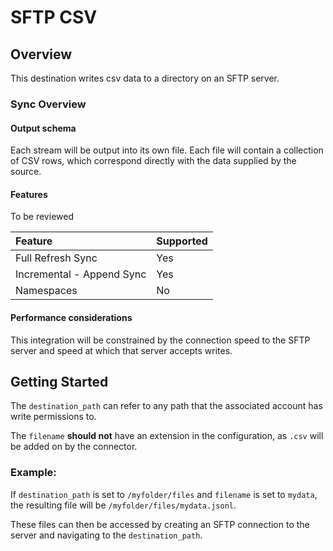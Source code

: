 # SFTP CSV

## Overview

This destination writes csv data to a directory on an SFTP server.

### Sync Overview

#### Output schema

Each stream will be output into its own file. Each file will contain a collection of CSV rows, which
correspond directly with the data supplied by the source.

#### Features

To be reviewed

| Feature                   | Supported |
| :------------------------ | :-------- |
| Full Refresh Sync         | Yes       |
| Incremental - Append Sync | Yes       |
| Namespaces                | No        |

#### Performance considerations

This integration will be constrained by the connection speed to the SFTP server and speed at which
that server accepts writes.

## Getting Started

The `destination_path` can refer to any path that the associated account has write permissions to.

The `filename` **should not** have an extension in the configuration, as `.csv` will be added on by
the connector.

### Example:

If `destination_path` is set to `/myfolder/files` and `filename` is set to `mydata`, the resulting
file will be `/myfolder/files/mydata.jsonl`.

These files can then be accessed by creating an SFTP connection to the server and navigating to the
`destination_path`.
